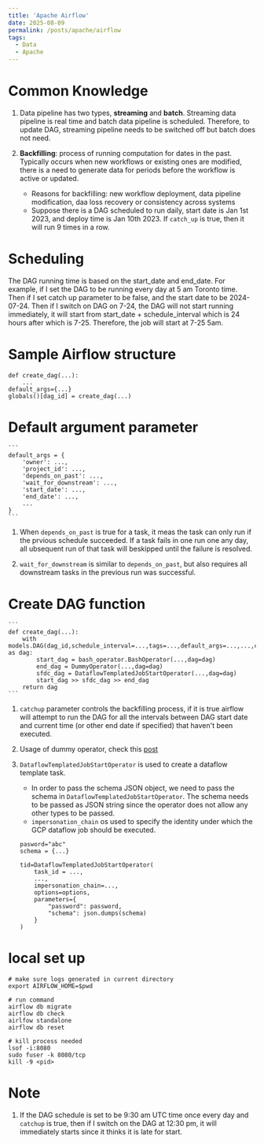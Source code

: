 ```yaml
---
title: 'Apache Airflow'
date: 2025-08-09
permalink: /posts/apache/airflow
tags:
  - Data
  - Apache
---
```

# Common Knowledge
1. Data pipeline has two types, **streaming** and **batch**. Streaming data pipeline is real time and batch data pipeline 
   is scheduled. Therefore, to update DAG, streaming pipeline needs to be switched off but batch does not need.

   
2. **Backfilling**: process of running computation for dates in the past. Typically occurs when new workflows 
   or existing ones are modified, there is a need to generate data for periods before the workflow is active or updated.
   * Reasons for backfilling: new workflow deployment, data pipeline modification, daa loss recovery or consistency across systems
   * Suppose there is a DAG scheduled to run daily, start date is Jan 1st 2023, and deploy time is Jan 10th 2023. If `catch_up` is true, then it will run 9 times in a row.

# Scheduling
The DAG running time is based on the start_date and end_date. For example, if I set the DAG to be running every day at 5 am Toronto time. Then if I set catch up parameter to be false, and the start date to be 2024-07-24. Then if I switch on DAG on 7-24, the DAG will not start running immediately, it will start from start_date + schedule_interval which is 24 hours after which is 7-25. Therefore, the job will start at 7-25 5am.

# Sample Airflow structure
```
def create_dag(...):
    ...
default_args={...}
globals()[dag_id] = create_dag(...)
```

# Default argument parameter
    ```
    default_args = {
        'owner': ...,
        'project_id': ...,
        'depends_on_past': ...,
        'wait_for_downstream': ...,
        'start_date': ...,
        'end_date': ...,
        ...
    }
    ```

1. When `depends_on_past` is true for a task, it meas the task can only run if the prvious schedule succeeded.
   If a task fails in one run one any day, all ubsequent run of that task will beskipped until the failure is resolved.

2. `wait_for_downstream` is similar to `depends_on_past`, but also requires all downstream tasks in the previous 
   run was successful. 

# Create DAG function
    ```
    def create_dag(...):
        with models.DAG(dag_id,schedule_interval=...,tags=...,default_args=...,...,catctup=...) as dag:
            start_dag = bash_operator.BashOperator(...,dag=dag)
            end_dag = DummyOperator(...,dag=dag)
            sfdc_dag = DataflowTemplatedJobStartOperator(...,dag=dag)
            start_dag >> sfdc_dag >> end_dag
        return dag
    ```

1. `catchup` parameter controls the backfilling process, if it is true airflow will attempt to run the DAG 
   for all the intervals between DAG start date and current time (or other end date if specified) that 
   haven't been executed. 
2. Usage of dummy operator, check this 
   [post](https://stackoverflow.com/questions/57036756/what-is-the-usage-of-dummyoperator-in-airflow)

3. `DataflowTemplatedJobStartOperator` is used to create a dataflow template task.
   * In order to pass the schema JSON object, we need to pass the schema in `DataflowTemplatedJobStartOperator`. 
   The schema needs to be passed as JSON string since the operator does not allow any other types to be passed.
   * `impersonation_chain` os used to specify the identity under which the GCP dataflow job should be executed.
   
    ```
    pasword="abc"
    schema = {...}

    tid=DataflowTemplatedJobStartOperator(
        task_id = ...,
        ...,
        impersonation_chain=...,
        options=options,
        parameters={
            "password": password,
            "schema": json.dumps(schema)
        }
    )
    ```

# local set up

```
# make sure logs generated in current directory
export AIRFLOW_HOME=$pwd

# run command
airflow db migrate
airflow db check
airlfow standalone
airflow db reset

# kill process needed
lsof -i:8080
sudo fuser -k 8080/tcp
kill -9 <pid>
```

# Note
1. If the DAG schedule is set to be 9:30 am UTC time once every day and `catchup` is true, then if I switch on the DAG at 12:30 pm, it will immediately starts since it thinks it is late for start.